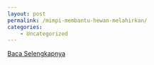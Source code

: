 ```yaml
---
layout: post
permalink: /mimpi-membantu-hewan-melahirkan/
categories:
    - Uncategorized
---
```


[Baca Selengkapnya](/07)